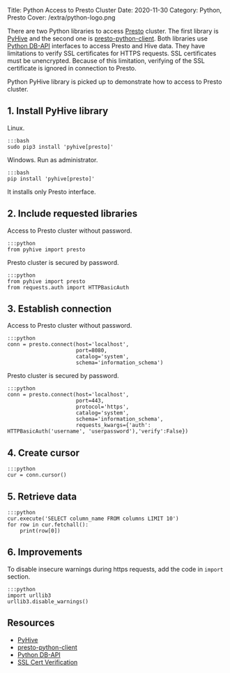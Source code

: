 Title: Python Access to Presto Cluster
Date: 2020-11-30
Category: Python, Presto
Cover: /extra/python-logo.png

There are two Python libraries to access [Presto](https://prestosql.io/) cluster. The first library is [PyHive](https://github.com/dropbox/PyHive) and the second one is [presto-python-client](https://github.com/prestosql/presto-python-client). Both libraries use [Python DB-API](https://www.python.org/dev/peps/pep-0249/) interfaces to access Presto and Hive data. They have limitations to verify SSL certificates for HTTPS requests. SSL certificates must be unencrypted. Because of this limitation, verifying of the SSL certificate is ignored in connection to Presto.

Python PyHive library is picked up to demonstrate how to access to Presto cluster.

## 1. Install PyHive library

Linux.

    :::bash
    sudo pip3 install 'pyhive[presto]'

Windows. Run as administrator.

    :::bash
    pip install 'pyhive[presto]'

It installs only Presto interface.

## 2. Include requested libraries

Access to Presto cluster without password.

    :::python
    from pyhive import presto

Presto cluster is secured by password.

    :::python
    from pyhive import presto
    from requests.auth import HTTPBasicAuth

## 3. Establish connection

Access to Presto cluster without password.

    :::python
    conn = presto.connect(host='localhost',
                          port=8080,
                          catalog='system',
                          schema='information_schema')

Presto cluster is secured by password.

    :::python
    conn = presto.connect(host='localhost',
                          port=443,
                          protocol='https',
                          catalog='system',
                          schema='information_schema',
                          requests_kwargs={'auth': HTTPBasicAuth('username', 'userpassword'),'verify':False})

## 4. Create cursor

    :::python
    cur = conn.cursor()


## 5. Retrieve data

    :::python
    cur.execute('SELECT column_name FROM columns LIMIT 10')
    for row in cur.fetchall():
        print(row[0])

## 6. Improvements

To disable insecure warnings during https requests, add the code in `import` section.

    :::python
    import urllib3
    urllib3.disable_warnings()

## Resources
* [PyHive](https://github.com/dropbox/PyHive)
* [presto-python-client](https://github.com/prestosql/presto-python-client)
* [Python DB-API](https://www.python.org/dev/peps/pep-0249/)
* [SSL Cert Verification](https://2.python-requests.org/en/master/user/advanced/#ssl-cert-verification)
